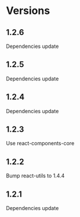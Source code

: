 # Versions

## 1.2.6

Dependencies update
## 1.2.5

Dependencies update

## 1.2.4

Dependencies update

## 1.2.3

Use react-components-core

## 1.2.2

Bump react-utils to 1.4.4

## 1.2.1

Dependencies update

